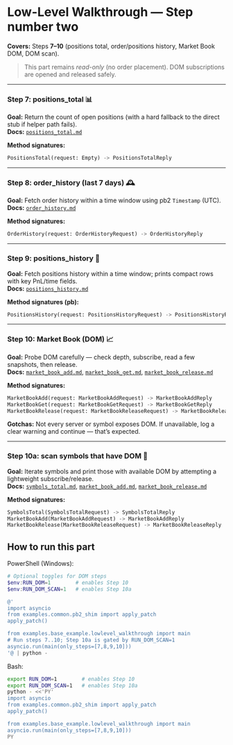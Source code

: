 # Low-Level Walkthrough — Step number two
**Covers:** Steps **7–10** (positions total, order/positions history, Market Book DOM, DOM scan).  

> This part remains *read-only* (no order placement). DOM subscriptions are opened and released safely.

---

### Step 7: positions_total 📊
**Goal:** Return the count of open positions (with a hard fallback to the direct stub if helper path fails).  
**Docs:** [`positions_total.md`](../../MT5Account/Orders_Positions_History/positions_total.md)

**Method signatures:**
```python
PositionsTotal(request: Empty) -> PositionsTotalReply
```

---

### Step 8: order_history (last 7 days) 🕰️
**Goal:** Fetch order history within a time window using pb2 `Timestamp` (UTC).  
**Docs:** [`order_history.md`](../../MT5Account/Orders_Positions_History/order_history.md)

**Method signatures:**
```python
OrderHistory(request: OrderHistoryRequest) -> OrderHistoryReply
```

---

### Step 9: positions_history 📜
**Goal:** Fetch positions history within a time window; prints compact rows with key PnL/time fields.  
**Docs:** [`positions_history.md`](../../MT5Account/Orders_Positions_History/positions_history.md)

**Method signatures (pb):**
```python
PositionsHistory(request: PositionsHistoryRequest) -> PositionsHistoryReply
```

---

### Step 10: Market Book (DOM) 📈
**Goal:** Probe DOM carefully — check depth, subscribe, read a few snapshots, then release.  
**Docs:** [`market_book_add.md`](../../MT5Account/Symbols_and_Market/market_book_add.md), [`market_book_get.md`](../../MT5Account/Symbols_and_Market/market_book_get.md), [`market_book_release.md`](../../MT5Account/Symbols_and_Market/market_book_release.md)
  

**Method signatures:**
```python
MarketBookAdd(request: MarketBookAddRequest) -> MarketBookAddReply
MarketBookGet(request: MarketBookGetRequest) -> MarketBookGetReply
MarketBookRelease(request: MarketBookReleaseRequest) -> MarketBookReleaseReply
```
**Gotchas:** Not every server or symbol exposes DOM. If unavailable, log a clear warning and continue — that’s expected.

---

### Step 10a: scan symbols that have DOM 🔎
**Goal:** Iterate symbols and print those with available DOM by attempting a lightweight subscribe/release.  
**Docs:** [`symbols_total.md`](../../MT5Account/Symbols_and_Market/symbols_total.md), [`market_book_add.md`](../../MT5Account/Symbols_and_Market/market_book_add.md), [`market_book_release.md`](../../MT5Account/Symbols_and_Market/market_book_release.md)

**Method signatures:**
```python
SymbolsTotal(SymbolsTotalRequest) -> SymbolsTotalReply
MarketBookAdd(MarketBookAddRequest) -> MarketBookAddReply
MarketBookRelease(MarketBookReleaseRequest) -> MarketBookReleaseReply
```

## How to run this part
PowerShell (Windows):
```powershell
# Optional toggles for DOM steps
$env:RUN_DOM=1        # enables Step 10
$env:RUN_DOM_SCAN=1   # enables Step 10a

@'
import asyncio
from examples.common.pb2_shim import apply_patch
apply_patch()

from examples.base_example.lowlevel_walkthrough import main
# Run steps 7..10; Step 10a is gated by RUN_DOM_SCAN=1
asyncio.run(main(only_steps=[7,8,9,10]))
'@ | python -

```

Bash:
```bash
export RUN_DOM=1        # enables Step 10
export RUN_DOM_SCAN=1   # enables Step 10a
python - <<'PY'
import asyncio
from examples.common.pb2_shim import apply_patch
apply_patch()

from examples.base_example.lowlevel_walkthrough import main
asyncio.run(main(only_steps=[7,8,9,10]))
PY
```
